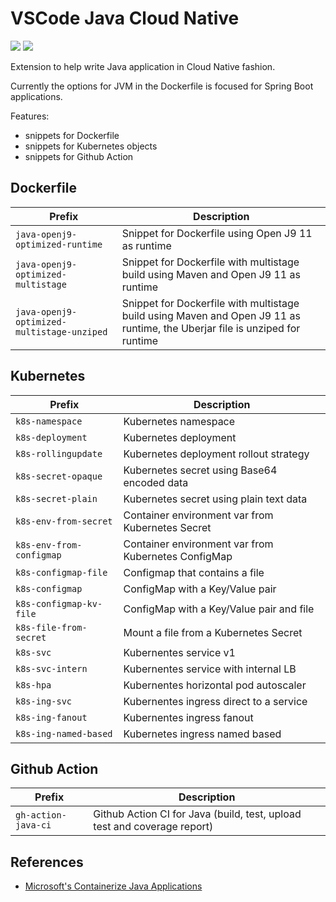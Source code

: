 # VSCode Java Cloud Native

[![](https://vsmarketplacebadge.apphb.com/version/wesleyegberto.vscode-java-cloud-native.svg)](https://marketplace.visualstudio.com/items?itemName=wesleyegberto.vscode-java-cloud-native)
[![](https://vsmarketplacebadge.apphb.com/installs-short/wesleyegberto.vscode-java-cloud-native.svg)](https://marketplace.visualstudio.com/items?itemName=wesleyegberto.vscode-java-cloud-native)

Extension to help write Java application in Cloud Native fashion.

Currently the options for JVM in the Dockerfile is focused for Spring Boot applications.

Features:

* snippets for Dockerfile
* snippets for Kubernetes objects
* snippets for Github Action

## Dockerfile

| Prefix | Description |
| --- | --- |
| `java-openj9-optimized-runtime` | Snippet for Dockerfile using Open J9 11 as runtime |
| `java-openj9-optimized-multistage` | Snippet for Dockerfile with multistage build using Maven and Open J9 11 as runtime |
| `java-openj9-optimized-multistage-unziped` | Snippet for Dockerfile with multistage build using Maven and Open J9 11 as runtime, the Uberjar file is unziped for runtime |

## Kubernetes

| Prefix | Description |
| --- | --- |
| `k8s-namespace` | Kubernetes namespace |
| `k8s-deployment` | Kubernetes deployment |
| `k8s-rollingupdate` | Kubernetes deployment rollout strategy |
| `k8s-secret-opaque` | Kubernetes secret using Base64 encoded data |
| `k8s-secret-plain` | Kubernetes secret using plain text data |
| `k8s-env-from-secret` | Container environment var from Kubernetes Secret |
| `k8s-env-from-configmap` | Container environment var from Kubernetes ConfigMap |
| `k8s-configmap-file` | Configmap that contains a file |
| `k8s-configmap` | ConfigMap with a Key/Value pair |
| `k8s-configmap-kv-file` | ConfigMap with a Key/Value pair and file |
| `k8s-file-from-secret` | Mount a file from a Kubernetes Secret |
| `k8s-svc` | Kubernentes service v1 |
| `k8s-svc-intern` | Kubernentes service with internal LB |
| `k8s-hpa` | Kubernentes horizontal pod autoscaler |
| `k8s-ing-svc` | Kubernentes ingress direct to a service |
| `k8s-ing-fanout` | Kubernentes ingress fanout |
| `k8s-ing-named-based` | Kubernetes ingress named based |

## Github Action

| Prefix | Description |
| --- | --- |
| `gh-action-java-ci` | Github Action CI for Java (build, test, upload test and coverage report) |

## References

- [Microsoft's Containerize Java Applications](https://docs.microsoft.com/en-us/azure/developer/java/containers/overview)
